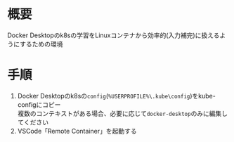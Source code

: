 # 概要

Docker Desktopのk8sの学習をLinuxコンテナから効率的(入力補完)に扱えるようにするための環境

# 手順

1. Docker Desktopのk8sの`config`(`%USERPROFILE%\.kube\config`)をkube-configにコピー<br/>
    複数のコンテキストがある場合、必要に応じて`docker-desktop`のみに編集してください
2. VSCode「Remote Container」を起動する